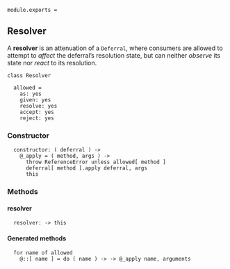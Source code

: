     module.exports =



## Resolver

A **resolver** is an attenuation of a `Deferral`, where consumers are allowed
to attempt to *affect* the deferral’s resolution state, but can neither
*observe* its state nor *react* to its resolution.

    class Resolver

      allowed =
        as: yes
        given: yes
        resolve: yes
        accept: yes
        reject: yes


### Constructor

      constructor: ( deferral ) ->
        @_apply = ( method, args ) ->
          throw ReferenceError unless allowed[ method ]
          deferral[ method ].apply deferral, args
          this



### Methods


#### resolver

      resolver: -> this


#### Generated methods

      for name of allowed
        @::[ name ] = do ( name ) -> -> @_apply name, arguments
